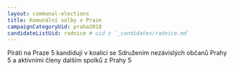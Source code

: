 ```yaml
---
layout: communal-elections
title: Komunální volby v Praze
campaignCategoryUid: praha2018
candidateListUid: radnice # uid z `_candidates/radnice.md`
---
```


Piráti na Praze 5 kandidují v koalici se Sdružením nezávislých občanů Prahy 5 a aktivními členy dalším spolků z Prahy 5
